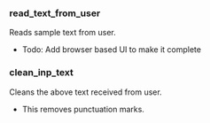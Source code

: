 ### read_text_from_user

Reads sample text from user.

- Todo: Add browser based UI to make it complete

### clean_inp_text

Cleans the above text received from user.

- This removes punctuation marks.
